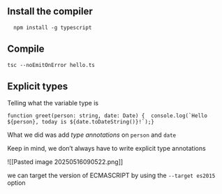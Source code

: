 
## Install the compiler

`   npm install -g typescript   `

## Compile

```
tsc --noEmitOnError hello.ts
```
## Explicit types

Telling what the variable type is

```
function greet(person: string, date: Date) {  console.log(`Hello ${person}, today is ${date.toDateString()}!`);}
```

What we did was add _type annotations_ on `person` and `date`

Keep in mind, we don’t always have to write explicit type annotations

![[Pasted image 20250516090522.png]]


we can target the version of ECMASCRIPT by using the `--target es2015` option

